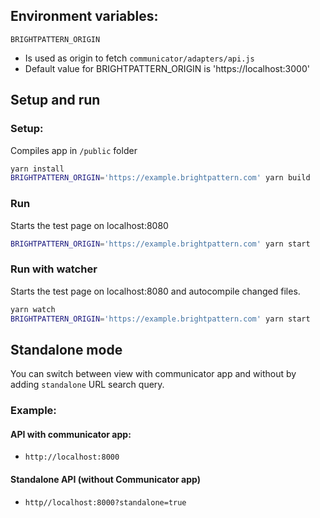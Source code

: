 
## Environment variables:
`BRIGHTPATTERN_ORIGIN`
- Is used as origin to fetch `communicator/adapters/api.js`
- Default value for BRIGHTPATTERN_ORIGIN is 'https://localhost:3000'

## Setup and run
### Setup:
Compiles app in `/public` folder 

```bash
yarn install
BRIGHTPATTERN_ORIGIN='https://example.brightpattern.com' yarn build 
```

### Run
Starts the test page on localhost:8080
```bash
BRIGHTPATTERN_ORIGIN='https://example.brightpattern.com' yarn start
```


### Run with watcher
Starts the test page on localhost:8080 and autocompile changed files.
```bash
yarn watch
BRIGHTPATTERN_ORIGIN='https://example.brightpattern.com' yarn start
```

## Standalone mode
You can switch between view with communicator app and without by adding `standalone` URL search query.

### Example:

#### API with communicator app:
- `http://localhost:8000`

#### Standalone API (without Communicator app)
- `http//localhost:8000?standalone=true`